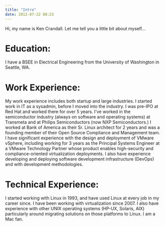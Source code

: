 ```yaml
---
title: "Intro"
date: 2012-07-22 08:23
---
```

Hi, my name is Ken Crandall.  Let me tell you a little bit about myself...

# Education:

I have a BSEE in Electrical Engineering from the University of Washington in Seattle, WA.

# Work Experience:

My work experience includes both startup and large industries. I started work in IT as a sysadmin, before I moved into the industry. I was pre-IPO at Red Hat and worked there for over 5 years. I've worked in the semiconductor industry (always on software and operating systems) at Transmeta and at Philips Semiconductors (now NXP Semiconductors.) I worked at Bank of America as their Sr. Linux architect for 2 years and was a founding member of their Open Source Compliance and Management team.  I have significant experience with the design and deployment of VMware vSphere, including working for 3 years as the Principal Systems Engineer at a VMware Technology Partner whose product enables high-security and compliance-oriented virtualization deployments. I also have experience developing and deploying software development infrastructure (DevOps) and with development methodologies.

# Technical Experience:

I started working with Linux in 1993, and have used Linux at every job in my career since. I have been working with virtualization since 2007. I also have experience with other UNIX operating systems (HP-UX, Solaris, AIX) particularly around migrating solutions on those platforms to Linux. I am a Mac fan.